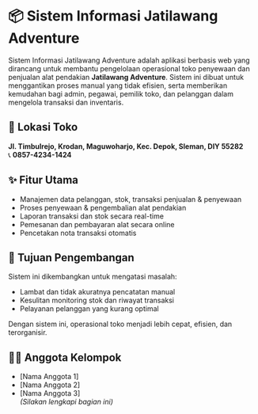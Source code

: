 # 📦 Sistem Informasi Jatilawang Adventure

Sistem Informasi Jatilawang Adventure adalah aplikasi berbasis web yang dirancang untuk membantu pengelolaan operasional toko penyewaan dan penjualan alat pendakian **Jatilawang Adventure**. Sistem ini dibuat untuk menggantikan proses manual yang tidak efisien, serta memberikan kemudahan bagi admin, pegawai, pemilik toko, dan pelanggan dalam mengelola transaksi dan inventaris.

## 📍 Lokasi Toko
**Jl. Timbulrejo, Krodan, Maguwoharjo, Kec. Depok, Sleman, DIY 55282**  
📞 **0857-4234-1424**

## ✨ Fitur Utama
- Manajemen data pelanggan, stok, transaksi penjualan & penyewaan
- Proses penyewaan & pengembalian alat pendakian
- Laporan transaksi dan stok secara real-time
- Pemesanan dan pembayaran alat secara online
- Pencetakan nota transaksi otomatis

## 🎯 Tujuan Pengembangan
Sistem ini dikembangkan untuk mengatasi masalah:
- Lambat dan tidak akuratnya pencatatan manual
- Kesulitan monitoring stok dan riwayat transaksi
- Pelayanan pelanggan yang kurang optimal

Dengan sistem ini, operasional toko menjadi lebih cepat, efisien, dan terorganisir.

## 👨‍💻 Anggota Kelompok
- [Nama Anggota 1]  
- [Nama Anggota 2]  
- [Nama Anggota 3]  
*(Silakan lengkapi bagian ini)*
